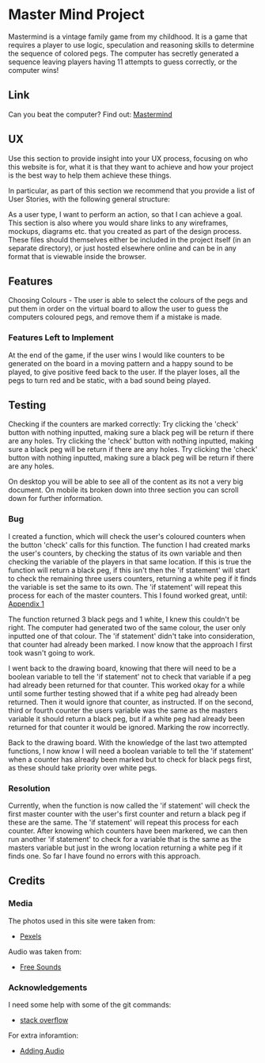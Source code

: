 # Master Mind Project

Mastermind is a vintage family game from my childhood. It is a game that requires a player to use logic, speculation and reasoning skills to determine the sequence of colored pegs. The computer has secretly generated a sequence leaving players having 11 attempts to guess correctly, or the computer wins!

## Link

Can you beat the computer? Find out: [Mastermind](https://fordalex.github.io/master-mind-project/)

## UX
Use this section to provide insight into your UX process, focusing on who this website is for, what it is that they want to achieve and how your project is the best way to help them achieve these things.

In particular, as part of this section we recommend that you provide a list of User Stories, with the following general structure:

As a user type, I want to perform an action, so that I can achieve a goal.
This section is also where you would share links to any wireframes, mockups, diagrams etc. that you created as part of the design process. These files should themselves either be included in the project itself (in an separate directory), or just hosted elsewhere online and can be in any format that is viewable inside the browser.

## Features

Choosing Colours - The user is able to select the colours of the pegs and put them in order on the virtual board to allow the user to guess the computers coloured pegs, and remove them if a mistake is made.

### Features Left to Implement

At the end of the game, if the user wins I would like counters to be generated on the board in a moving pattern and a happy sound to be played, to give positive feed back to the user. If the player loses, all the pegs to turn red and be static, with a bad sound being played.

## Testing

Checking if the counters are marked correctly:
Try clicking the 'check' button with nothing inputted, making sure a black peg will be return if there are any holes.
Try clicking the 'check' button with nothing inputted, making sure a black peg will be return if there are any holes.
Try clicking the 'check' button with nothing inputted, making sure a black peg will be return if there are any holes.

On desktop you will be able to see all of the content as its not a very big document. On mobile its broken down into three section you can scroll down for further information.

### Bug

I created a function, which will check the user's coloured counters when the button 'check' calls for this function. The function I had created marks the user's counters, by checking the status of its own variable and then checking the variable of the players in that same location. If this is true the function will return a black peg, if this isn't then the 'if statement' will start to check the remaining three users counters, returning a white peg if it finds the variable is set the same to its own. The 'if statement' will repeat this process for each of the master counters. This I found worked great, until:
[Appendix 1](https://github.com/Fordalex/master-mind-project/blob/master/testing/automatic-marking-problem.png)

The function returned 3 black pegs and 1 white, I knew this couldn't be right. The computer had generated two of the same colour, the user only inputted one of that colour. The 'if statement' didn't take into consideration, that counter had already been marked. I now know that the approach I first took wasn't going to work.

I went back to the drawing board, knowing that there will need to be a boolean variable to tell the 'if statement' not to check that variable if a peg had already been returned for that counter. This worked okay for a while until some further testing showed that if a white peg had already been returned. Then it would ignore that counter, as instructed. If on the second, third or fourth counter the users variable was the same as the masters variable it should return a black peg, but if a white peg had already been returned for that counter it would be ignored. Marking the row incorrectly.

Back to the drawing board. With the knowledge of the last two attempted functions, I now know I will need a boolean variable to tell the 'if statement' when a counter has already been marked but to check for black pegs first, as these should take priority over white pegs.

### Resolution

Currently, when the function is now called the 'if statement' will check the first master counter with the user's first counter and return a black peg if these are the same. The 'if statement' will repeat this process for each counter. After knowing which counters have been markered, we can then run another 'if statement' to check for a variable that is the same as the masters variable but just in the wrong location returning a white peg if it finds one. So far I have found no errors with this approach.

## Credits

### Media

The photos used in this site were taken from:

* [Pexels](https://www.pexels.com/)

Audio was taken from:

* [Free Sounds](https://freesound.org/)


### Acknowledgements

I need some help with some of the git commands:

* [stack overflow](https://stackoverflow.com/questions/10510462/force-git-push-to-overwrite-remote-files)

For extra inforamtion:

* [Adding Audio](https://www.youtube.com/watch?v=p4OHVJxd2FI)


